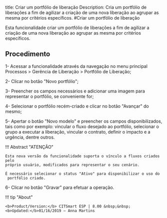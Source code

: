 title: Criar um portfólio de liberação
Description: Cria um portfólio de liberações a fim de agilizar a criação de uma nova liberação ao agrupar as mesma por critérios específicos.
#Criar um portfólio de liberação

Esta funcionalidade criar um portfólio de liberações a fim de agilizar a criação
de uma nova liberação ao agrupar as mesma por critérios específicos.

Procedimento
----------------

1-  Acessar a funcionalidade através da navegação no menu principal Processos \>
    Gerência de Liberação \> Portfólio de Liberação;

2-  Clicar no botão "Novo portfólio";

3-  Preencher os campos necessários e adicionar uma imagem para representar o
    portfólio, se conveniente for;

4-  Selecionar o portfólio recém-criado e clicar no botão "Avançar" do mesmo;

5-  Apertar o botão "Novo modelo" e preencher os campos disponibilizados, tais
    como por exemplo: vincular o fluxo desejado ao portfólio, selecionar o grupo
    a executar a liberação, vincular o contrato, definir o impacto e a urgência,
    dentre outros.

!!! Abstract "ATENÇÃO"

    Esta nova versão da funcionalidade suporta o vínculo a fluxos criados pelo
    próprio usuário, modificados para representar o seu cenário.  

    É necessário selecionar o status "Ativo" para disponibilizar o uso do
     portfólio criado.  

6-  Clicar no botão "Gravar" para efetuar a operação.


!!! tip "About"

    <b>Product/Version:</b> CITSmart ESP | 8.00 &nbsp;&nbsp;
    <b>Updated:</b>01/16/2019 – Anna Martins

